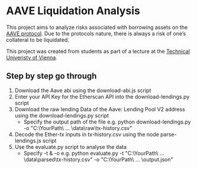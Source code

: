 # AAVE Liquidation Analysis

This project aims to analyze risks associated with borrowing assets on the [AAVE protocol](https://aave.com).
Due to the protocols nature, there is always a risk of one’s collateral to be liquidated.

This project was created from students as part of a lecture at the [Technical Univeristy of Vienna](https://www.tuwien.at).

## Step by step go through
1. Download the Aave abi using the download-abi.js script
2. Enter your API Key for the Etherscan API into the download-lendings.py script
3. Download the raw lending Data of the Aave: Lending Pool V2 address using the download-lendings.py script 
    - Specify the output path of the file e.g. python download-lendings.py -o "C:\YourPath\ ... \data\raw\tx-history.csv"
4. Decode the Ether-tx inputs in tx-history.csv using the node parse-lendings.js script
5. Use the evaluate.py script to analyse the data
    - Specify -t & -o e.g. python evaluate.py -t "C:\YourPath\ ... \data\parsed\tx-history.csv" -o "C:\YourPath\ ... \output.json"
